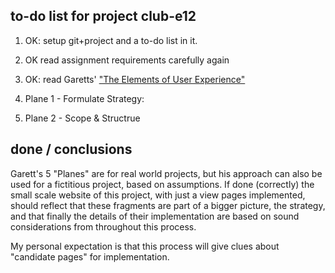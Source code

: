 to-do list for project club-e12
-------------------------------

 1. OK: setup git+project and a to-do list in it.
 2. OK read assignment requirements carefully again
 3. OK: read Garetts' ["The Elements of User Experience"](http://www.jjg.net/elements/)

 4. Plane 1 - Formulate Strategy:
 5. Plane 2 - Scope & Structrue

done / conclusions
------------------

Garett's 5 "Planes" are for real world projects, but his approach can also be used for a fictitious project, based on assumptions. If done (correctly) the small scale website of this project, with just a view pages implemented, should reflect that these fragments are part of a bigger picture, the strategy, and that finally the details of their implementation are based on sound considerations from throughout this process.

My personal expectation is that this process will give clues about "candidate pages" for implementation.